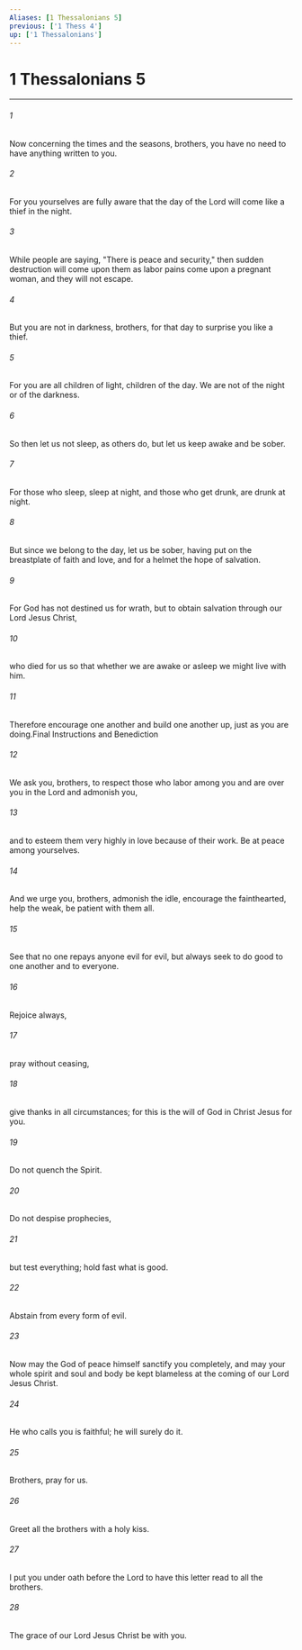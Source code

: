 ```yaml
---
Aliases: [1 Thessalonians 5]
previous: ['1 Thess 4']
up: ['1 Thessalonians']
---
```

# 1 Thessalonians 5

***

 

###### 1 
Now concerning the times and the seasons, brothers, you have no need to have anything written to you. 
 

###### 2 
For you yourselves are fully aware that the day of the Lord will come like a thief in the night. 
 

###### 3 
While people are saying, "There is peace and security," then sudden destruction will come upon them as labor pains come upon a pregnant woman, and they will not escape. 
 

###### 4 
But you are not in darkness, brothers, for that day to surprise you like a thief. 
 

###### 5 
For you are all children of light, children of the day. We are not of the night or of the darkness. 
 

###### 6 
So then let us not sleep, as others do, but let us keep awake and be sober. 
 

###### 7 
For those who sleep, sleep at night, and those who get drunk, are drunk at night. 
 

###### 8 
But since we belong to the day, let us be sober, having put on the breastplate of faith and love, and for a helmet the hope of salvation. 
 

###### 9 
For God has not destined us for wrath, but to obtain salvation through our Lord Jesus Christ, 
 

###### 10 
who died for us so that whether we are awake or asleep we might live with him. 
 

###### 11 
Therefore encourage one another and build one another up, just as you are doing.Final Instructions and Benediction
 
 

###### 12 
We ask you, brothers, to respect those who labor among you and are over you in the Lord and admonish you, 
 

###### 13 
and to esteem them very highly in love because of their work. Be at peace among yourselves. 
 

###### 14 
And we urge you, brothers, admonish the idle, encourage the fainthearted, help the weak, be patient with them all. 
 

###### 15 
See that no one repays anyone evil for evil, but always seek to do good to one another and to everyone. 
 

###### 16 
Rejoice always, 
 

###### 17 
pray without ceasing, 
 

###### 18 
give thanks in all circumstances; for this is the will of God in Christ Jesus for you. 
 

###### 19 
Do not quench the Spirit. 
 

###### 20 
Do not despise prophecies, 
 

###### 21 
but test everything; hold fast what is good. 
 

###### 22 
Abstain from every form of evil.
 
 

###### 23 
Now may the God of peace himself sanctify you completely, and may your whole spirit and soul and body be kept blameless at the coming of our Lord Jesus Christ. 
 

###### 24 
He who calls you is faithful; he will surely do it.
 
 

###### 25 
Brothers, pray for us.
 
 

###### 26 
Greet all the brothers with a holy kiss.
 
 

###### 27 
I put you under oath before the Lord to have this letter read to all the brothers.
 
 

###### 28 
The grace of our Lord Jesus Christ be with you.
 
